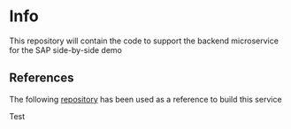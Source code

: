 # Info

This repository will contain the code to support the backend microservice for the SAP side-by-side demo

## References

The following [repository](https://github.com/fusesource/sap-quickstarts) has been used as a reference to build this service

Test


